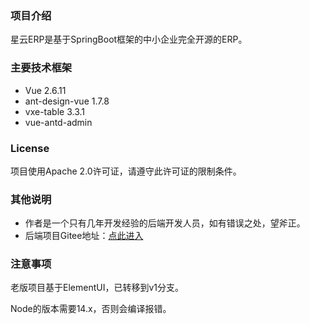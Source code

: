 ### 项目介绍
星云ERP是基于SpringBoot框架的中小企业完全开源的ERP。

### 主要技术框架
* Vue 2.6.11
* ant-design-vue 1.7.8
* vxe-table 3.3.1
* vue-antd-admin

### License
项目使用Apache 2.0许可证，请遵守此许可证的限制条件。

### 其他说明
* 作者是一个只有几年开发经验的后端开发人员，如有错误之处，望斧正。
* 后端项目Gitee地址：[点此进入][xingyunGitee]

### 注意事项
老版项目基于ElementUI，已转移到v1分支。

Node的版本需要14.x，否则会编译报错。

[xingyunGitee]: https://gitee.com/lframework/xingyun
